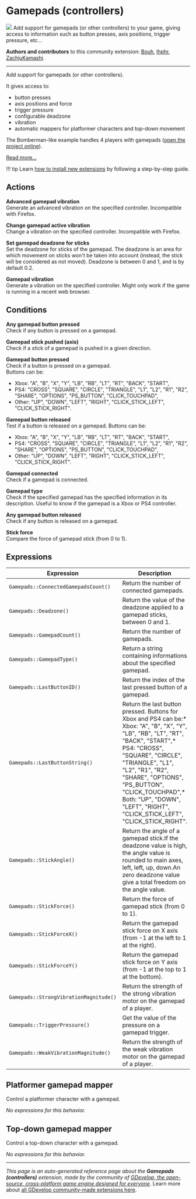 # Gamepads (controllers)

<img src="https://resources.gdevelop-app.com/assets/Icons/gamepad-variant-outline.svg" class="extension-icon"></img>
Add support for gamepads (or other controllers) to your game, giving access to information such as button presses, axis positions, trigger pressure, etc...

**Authors and contributors** to this community extension: [Bouh](https://gd.games/Bouh), [lhphr](https://gd.games/lhphr), [ZachjuKamashi](https://gd.games/ZachjuKamashi).

---

Add support for gamepads (or other controllers).

It gives access to:

- button presses
- axis positions and force
- trigger pressure
- configurable deadzone
- vibration
- automatic mappers for platformer characters and top-down movement

The Bomberman-like example handles 4 players with gamepads ([open the project online](https://editor.gdevelop.io/?project=example://goose-bomberman)).

[Read more...](/gdevelop5/all-features/gamepad)

!!! tip
    Learn [how to install new extensions](/gdevelop5/extensions/search) by following a step-by-step guide.

## Actions

**Advanced gamepad vibration**  
Generate an advanced vibration on the specified controller. Incompatible with Firefox.

**Change gamepad active vibration**  
Change a vibration on the specified controller. Incompatible with Firefox.

**Set gamepad deadzone for sticks**  
Set the deadzone for sticks of the gamepad. The deadzone is an area for which movement on sticks won't be taken into account (instead, the stick will be considered as not moved). Deadzone is between 0 and 1, and is by default 0.2.

**Gamepad vibration**  
Generate a vibration on the specified controller. Might only work if the game is running in a recent web browser.

## Conditions

**Any gamepad button pressed**  
Check if any button is pressed on a gamepad.

**Gamepad stick pushed (axis)**  
Check if a stick of a gamepad is pushed in a given direction.

**Gamepad button pressed**  
Check if a button is pressed on a gamepad.   
Buttons can be:
* Xbox: "A", "B", "X", "Y", "LB", "RB", "LT", "RT", "BACK", "START",
* PS4: "CROSS", "SQUARE", "CIRCLE", "TRIANGLE", "L1", "L2", "R1", "R2", "SHARE", "OPTIONS", "PS_BUTTON", "CLICK_TOUCHPAD",
* Other: "UP", "DOWN", "LEFT", "RIGHT", "CLICK_STICK_LEFT", "CLICK_STICK_RIGHT".

**Gamepad button released**  
Test if a button is released on a gamepad. Buttons can be:  
* Xbox: "A", "B", "X", "Y", "LB", "RB", "LT", "RT", "BACK", "START",
* PS4: "CROSS", "SQUARE", "CIRCLE", "TRIANGLE", "L1", "L2", "R1", "R2", "SHARE", "OPTIONS", "PS_BUTTON", "CLICK_TOUCHPAD",
* Other: "UP", "DOWN", "LEFT", "RIGHT", "CLICK_STICK_LEFT", "CLICK_STICK_RIGHT".

**Gamepad connected**  
Check if a gamepad is connected.

**Gamepad type**  
Check if the specified gamepad has the specified information in its description. Useful to know if the gamepad is a Xbox or PS4 controller.

**Any gamepad button released**  
Check if any button is released on a gamepad.

**Stick force**  
Compare the force of gamepad stick (from 0 to 1).

## Expressions

| Expression | Description |  |
|-----|-----|-----|
| `Gamepads::ConnectedGamepadsCount()` | Return the number of connected gamepads. ||
| `Gamepads::Deadzone()` | Return the value of the deadzone applied to a gamepad sticks, between 0 and 1. ||
| `Gamepads::GamepadCount()` | Return the number of gamepads. ||
| `Gamepads::GamepadType()` | Return a string containing informations about the specified gamepad. ||
| `Gamepads::LastButtonID()` | Return the index of the last pressed button of a gamepad. ||
| `Gamepads::LastButtonString()` | Return the last button pressed. Buttons for Xbox and PS4 can be:* Xbox: "A", "B", "X", "Y", "LB", "RB", "LT", "RT", "BACK", "START",* PS4: "CROSS", "SQUARE", "CIRCLE", "TRIANGLE", "L1", "L2", "R1", "R2", "SHARE", "OPTIONS", "PS_BUTTON", "CLICK_TOUCHPAD",* Both: "UP", "DOWN", "LEFT", "RIGHT", "CLICK_STICK_LEFT", "CLICK_STICK_RIGHT". ||
| `Gamepads::StickAngle()` | Return the angle of a gamepad stick.If the deadzone value is high, the angle value is rounded to main axes, left, left, up, down.An zero deadzone value give a total freedom on the angle value. ||
| `Gamepads::StickForce()` | Return the force of gamepad stick (from 0 to 1). ||
| `Gamepads::StickForceX()` | Return the gamepad stick force on X axis (from -1 at the left to 1 at the right). ||
| `Gamepads::StickForceY()` | Return the gamepad stick force on Y axis (from -1 at the top to 1 at the bottom). ||
| `Gamepads::StrongVibrationMagnitude()` | Return the strength of the strong vibration motor on the gamepad of a player. ||
| `Gamepads::TriggerPressure()` | Get the value of the pressure on a gamepad trigger. ||
| `Gamepads::WeakVibrationMagnitude()` | Return the strength of the weak vibration motor on the gamepad of a player. ||

## Platformer gamepad mapper 

Control a platformer character with a gamepad. 

_No expressions for this behavior._


## Top-down gamepad mapper 

Control a top-down character with a gamepad. 

_No expressions for this behavior._


---

*This page is an auto-generated reference page about the **Gamepads (controllers)** extension, made by the community of [GDevelop, the open-source, cross-platform game engine designed for everyone](https://gdevelop.io/).* Learn more about [all GDevelop community-made extensions here](/gdevelop5/extensions).